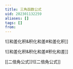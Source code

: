 ```yaml
---
title: 三角函数公式
uid: 202301132259
aliases: []
tags: []
from: 
---
```

![[和差化积&积化和差#和差化积]]

![[和差化积&积化和差#积化和差]]

[[二倍角公式]]![[二倍角公式]]
